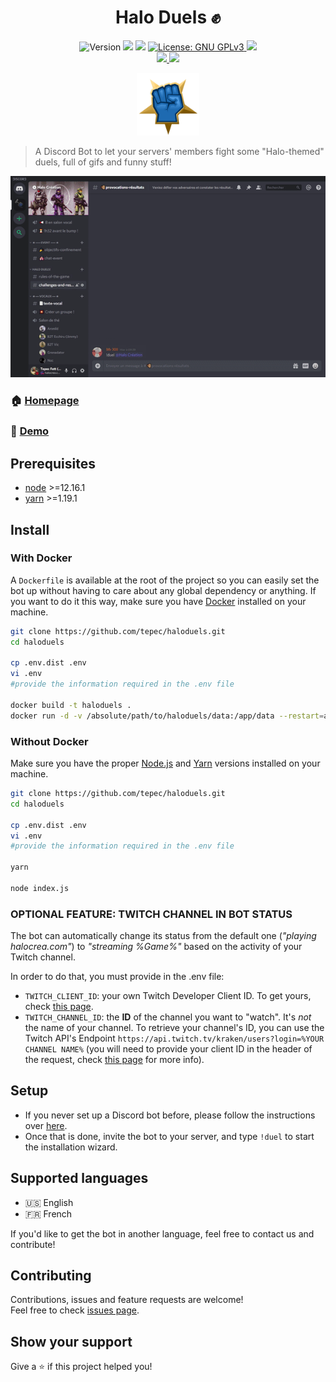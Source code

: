 <h1 align="center">Halo Duels ✊</h1>
<p align="center">
  <img alt="Version" src="https://img.shields.io/badge/version-0.1.0-blue.svg?cacheSeconds=2592000" />
  <img src="https://img.shields.io/badge/node-%3E%3D12.16.1-blue.svg" />
  <img src="https://img.shields.io/badge/yarn-%3E%3D1.19.1-blue.svg" />
  <a href="https://choosealicense.com/licenses/gpl-3.0/" target="_blank">
    <img alt="License: GNU GPLv3" src="https://img.shields.io/badge/License-GNU GPLv3-yellow.svg" />
  </a>
  <img src="https://img.shields.io/maintenance/yes/2020" />
  <br />
  <a href="https://discord.gg/74UAq84" target="_blank">
    <img src="https://img.shields.io/discord/443833089966342145?color=7289DA&label=Halo%20Cr%C3%A9ation&logo=Discord" />
  </a>
  <a href="https://twitter.com/HaloCreation" target="_blank">
    <img src="https://img.shields.io/twitter/follow/HaloCreation?color=%232da1f3&logo=Twitter&style=flat-square" />
  </a>
</p>

<p align="center"><img alt="Halo Duels logo" src="assets/logo-hd.png" width="100px" /></p>

> A Discord Bot to let your servers' members fight some &#34;Halo-themed&#34; duels, full of gifs and funny stuff!

<p align="center"><img alt="demo example" src="assets/readme.gif" /></p>

### 🏠 [Homepage](https://duels.halocrea.com/)
### 🔫 [Demo](https://discord.gg/74UAq84)

## Prerequisites

- [node](https://nodejs.org/en/) >=12.16.1
- [yarn](https://yarnpkg.com) >=1.19.1

## Install 
### With Docker 
A `Dockerfile` is available at the root of the project so you can easily set the bot up without having to care about any global dependency or anything. If you want to do it this way, make sure you have [Docker](https://www.docker.com) installed on your machine.

```bash session
git clone https://github.com/tepec/haloduels.git
cd haloduels

cp .env.dist .env
vi .env
#provide the information required in the .env file

docker build -t haloduels .
docker run -d -v /absolute/path/to/haloduels/data:/app/data --restart=always --name=haloduels haloduels
```

### Without Docker
Make sure you have the proper [Node.js](https://nodejs.org/en/) and [Yarn](https://yarnpkg.com) versions installed on your machine.
```bash session
git clone https://github.com/tepec/haloduels.git
cd haloduels

cp .env.dist .env
vi .env
#provide the information required in the .env file

yarn

node index.js
```

### OPTIONAL FEATURE: TWITCH CHANNEL IN BOT STATUS
The bot can automatically change its status from the default one (_"playing halocrea.com"_) to _"streaming %Game%"_ based on the activity of your Twitch channel.

In order to do that, you must provide in the .env file: 
* `TWITCH_CLIENT_ID`: your own Twitch Developer Client ID. To get yours, check [this page](https://dev.twitch.tv/dashboard/apps/create).
* `TWITCH_CHANNEL_ID`: the **ID** of the channel you want to "watch". It's _not_ the name of your channel. To retrieve your channel's ID, you can use the Twitch API's Endpoint `https://api.twitch.tv/kraken/users?login=%YOUR CHANNEL NAME%` (you will need to provide your client ID in the header of the request, check [this page](https://dev.twitch.tv/docs/v5) for more info). 


## Setup 
* If you never set up a Discord bot before, please follow the instructions over [here](https://discordapp.com/developers/docs/intro).
* Once that is done, invite the bot to your server, and type `!duel` to start the installation wizard.

## Supported languages 
* 🇺🇸 English
* 🇫🇷 French

If you'd like to get the bot in another language, feel free to contact us and contribute! 

## Contributing

Contributions, issues and feature requests are welcome!<br />Feel free to check [issues page](https://github.com/Halocrea/haloduels.git). 

## Show your support

Give a ⭐️ if this project helped you!
